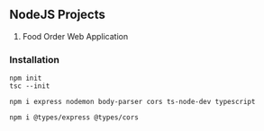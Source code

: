 ## NodeJS Projects

1. Food Order Web Application

### Installation

```
npm init
tsc --init
```

```
npm i express nodemon body-parser cors ts-node-dev typescript
```

```
npm i @types/express @types/cors
```
